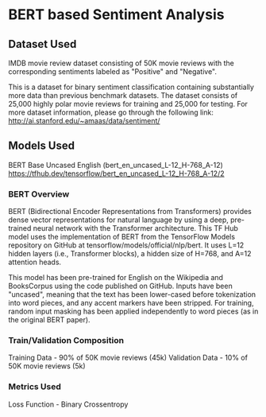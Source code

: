 # BERT based Sentiment Analysis

## Dataset Used

IMDB movie review dataset consisting of 50K movie reviews with the corresponding sentiments labeled as "Positive" and "Negative".

This is a dataset for binary sentiment classification containing substantially more data than previous benchmark datasets. The dataset consists of 25,000 highly polar movie reviews for training and 25,000 for testing. For more dataset information, please go through the following link: http://ai.stanford.edu/~amaas/data/sentiment/

## Models Used
BERT Base Uncased English (bert_en_uncased_L-12_H-768_A-12)
https://tfhub.dev/tensorflow/bert_en_uncased_L-12_H-768_A-12/2

### BERT Overview
BERT (Bidirectional Encoder Representations from Transformers) provides dense vector representations for natural language by using a deep, pre-trained neural network with the Transformer architecture. This TF Hub model uses the implementation of BERT from the TensorFlow Models repository on GitHub at tensorflow/models/official/nlp/bert. It uses L=12 hidden layers (i.e., Transformer blocks), a hidden size of H=768, and A=12 attention heads.

This model has been pre-trained for English on the Wikipedia and BooksCorpus using the code published on GitHub. Inputs have been "uncased", meaning that the text has been lower-cased before tokenization into word pieces, and any accent markers have been stripped. For training, random input masking has been applied independently to word pieces (as in the original BERT paper).

### Train/Validation Composition
Training Data - 90% of 50K movie reviews (45k)
Validation Data - 10% of 50K movie reviews (5k)

### Metrics Used 
Loss Function - Binary Crossentropy
